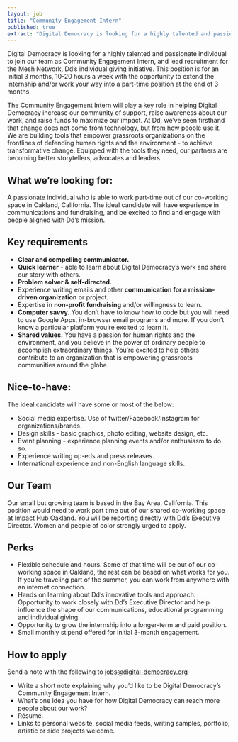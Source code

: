 ```yaml
---
layout: job
title: "Community Engagement Intern"
published: true
extract: "Digital Democracy is looking for a highly talented and passionate individual to join our team as Community Engagement Intern, and lead recruitment for the Mesh Network, Dd’s individual giving initiative."
---
```

Digital Democracy is looking for a highly talented and passionate individual to join our team as Community Engagement Intern, and lead recruitment for the Mesh Network, Dd’s individual giving initiative. This position is for an initial 3 months, 10-20 hours a week with the opportunity to extend the internship and/or work your way into a part-time position at the end of 3 months.

The Community Engagement Intern will play a key role in helping Digital Democracy increase our community of support, raise awareness about our work, and raise funds to maximize our impact. At Dd, we’ve seen firsthand that change does not come from technology, but from how people use it. We are building tools that empower grassroots organizations on the frontlines of defending human rights and the environment - to achieve transformative change. Equipped with the tools they need, our partners are becoming better storytellers, advocates and leaders.

## What we’re looking for:

A passionate individual who is able to work part-time out of our co-working space in Oakland, California. The ideal candidate will have experience in communications and fundraising, and be excited to find and engage with people aligned with Dd’s mission. 

## Key requirements

- **Clear and compelling communicator.**
- **Quick learner** - able to learn about Digital Democracy’s work and share our story with others.
- **Problem solver & self-directed.** 
- Experience writing emails and other **communication for a mission-driven organization** or project.
- Expertise in **non-profit fundraising** and/or willingness to learn. 
- **Computer savvy.** You don’t have to know how to code but you will need to use Google Apps, in-browser email programs and more. If you don’t know a particular platform you’re excited to learn it. 
- **Shared values.** You have a passion for human rights and the environment, and you believe in the power of ordinary people to accomplish extraordinary things. You’re excited to help others contribute to an organization that is empowering grassroots communities around the globe.

## Nice-to-have:

The ideal candidate will have some or most of the below:

- Social media expertise. Use of twitter/Facebook/Instagram for organizations/brands.
- Design skills - basic graphics, photo editing, website design, etc. 
- Event planning - experience planning events and/or enthusiasm to do so.
- Experience writing op-eds and press releases.
- International experience and non-English language skills.

## Our Team

Our small but growing team is based in the Bay Area, California. This position would need to work part time out of our shared co-working space at Impact Hub Oakland. You will be reporting directly with Dd’s Executive Director. Women and people of color strongly urged to apply.

## Perks

- Flexible schedule and hours. Some of that time will be out of our co-working space in Oakland, the rest can be based on what works for you. If you’re traveling part of the summer, you can work from anywhere with an internet connection.
- Hands on learning about Dd’s innovative tools and approach. Opportunity to work closely with Dd’s Executive Director and help influence the shape of our communications, educational programming and individual giving.
- Opportunity to grow the internship into a longer-term and paid position.
- Small monthly stipend offered for initial 3-month engagement.

## How to apply

Send a note with the following to jobs@digital-democracy.org

- Write a short note explaining why you’d like to be Digital Democracy’s Community Engagement Intern.
- What’s one idea you have for how Digital Democracy can reach more people about our work? 
- Résumé.
- Links to personal website, social media feeds, writing samples, portfolio, artistic or side projects welcome.
